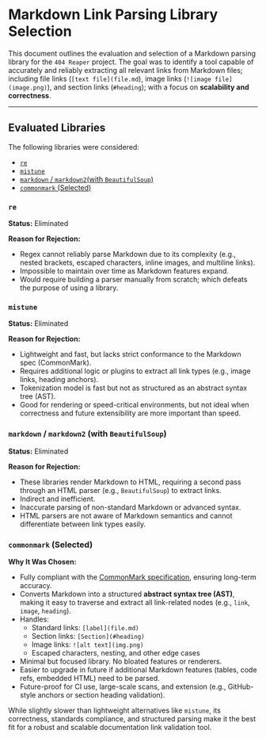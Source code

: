 # Markdown Link Parsing Library Selection

This document outlines the evaluation and selection of a Markdown parsing library for the `404 Reaper` project. The goal was to identify a tool capable of accurately and reliably extracting all relevant links from Markdown files; including file links (`[text file](file.md`), image links (`![image file](image.png)`), and section links (`#heading`); with a focus on **scalability and correctness**.

---

## Evaluated Libraries

The following libraries were considered:

+ [`re`](#re)
+ [`mistune`](#mistune)
+ [`markdown` / `markdown2`(with `BeautifulSoup`)](#markdown--markdown2-with-beautifulsoup)
+ [`commonmark` (Selected)](#commonmark-selected)

### `re`

**Status:** Eliminated

**Reason for Rejection:**

+ Regex cannot reliably parse Markdown due to its complexity (e.g., nested brackets, escaped characters, inline images, and multiline links).
+ Impossible to maintain over time as Markdown features expand.
+ Would require building a parser manually from scratch; which defeats the purpose of using a library.

### `mistune`

**Status:** Eliminated

**Reason for Rejection:**

- Lightweight and fast, but lacks strict conformance to the Markdown spec (CommonMark).
- Requires additional logic or plugins to extract all link types (e.g., image links, heading anchors).
- Tokenization model is fast but not as structured as an abstract syntax tree (AST).
- Good for rendering or speed-critical environments, but not ideal when correctness and future extensibility are more important than speed.

### `markdown` / `markdown2` (with `BeautifulSoup`)

**Status:** Eliminated

**Reason for Rejection:**

- These libraries render Markdown to HTML, requiring a second pass through an HTML parser (e.g., `BeautifulSoup`) to extract links.
- Indirect and inefficient.
- Inaccurate parsing of non-standard Markdown or advanced syntax.
- HTML parsers are not aware of Markdown semantics and cannot differentiate between link types easily.

### `commonmark` (Selected)

**Why It Was Chosen:**

- Fully compliant with the [CommonMark specification](https://commonmark.org/), ensuring long-term accuracy.
- Converts Markdown into a structured **abstract syntax tree (AST)**, making it easy to traverse and extract all link-related nodes (e.g., `link`, `image`, `heading`).
- Handles:
    - Standard links: `[label](file.md)`
    - Section links: `[Section](#heading)`
    - Image links: `![alt text](img.png)`
    - Escaped characters, nesting, and other edge cases
- Minimal but focused library. No bloated features or renderers.
- Easier to upgrade in future if additional Markdown features (tables, code refs, embedded HTML) need to be parsed.
- Future-proof for CI use, large-scale scans, and extension (e.g., GitHub-style anchors or section heading validation).

While slightly slower than lightweight alternatives like `mistune`, its correctness, standards compliance, and structured parsing make it the best fit for a robust and scalable documentation link validation tool.
